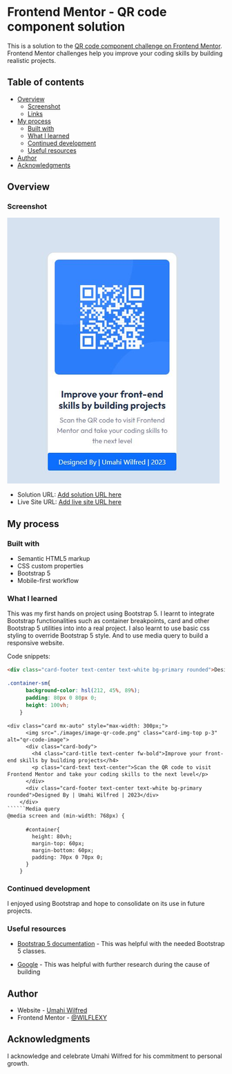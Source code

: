 # Frontend Mentor - QR code component solution

This is a solution to the [QR code component challenge on Frontend Mentor](https://www.frontendmentor.io/challenges/qr-code-component-iux_sIO_H). Frontend Mentor challenges help you improve your coding skills by building realistic projects. 

## Table of contents

- [Overview](#Overview)
  - [Screenshot](#Screenshot)
  - [Links](#Links)
- [My process](#My-process)
  - [Built with](#Built-with)
  - [What I learned](#What-i-learned)
  - [Continued development](#Continued-development)
  - [Useful resources](#Useful-resources)
- [Author](#Author)
- [Acknowledgments](#Acknowledgments)


## Overview

### Screenshot

![](./screenshot.JPG)

- Solution URL: [Add solution URL here](https://your-solution-url.com)
- Live Site URL: [Add live site URL here](https://your-live-site-url.com)

## My process

### Built with

- Semantic HTML5 markup
- CSS custom properties
- Bootstrap 5
- Mobile-first workflow


### What I learned

This was my first hands on project using Bootstrap 5. I learnt to integrate Bootstrap functionalities such as container breakpoints, card and other Bootstrap 5 utilities into into a real project. I also learnt to use basic css styling to override Bootstrap 5 style. And to use media query to build a responsive website.

Code snippets:

```html
<div class="card-footer text-center text-white bg-primary rounded">Designed By | Umahi Wilfred | 2023</div>
```
```css
.container-sm{
      background-color: hsl(212, 45%, 89%);
      padding: 80px 0 80px 0;
      height: 100vh;
    }
```
```Bootstrap 5
<div class="card mx-auto" style="max-width: 300px;">
      <img src="./images/image-qr-code.png" class="card-img-top p-3" alt="qr-code-image">
      <div class="card-body">
        <h4 class="card-title text-center fw-bold">Improve your front-end skills by building projects</h4>
        <p class="card-text text-center">Scan the QR code to visit Frontend Mentor and take your coding skills to the next level</p>
      </div>
      <div class="card-footer text-center text-white bg-primary rounded">Designed By | Umahi Wilfred | 2023</div>
    </div>
``````Media query
@media screen and (min-width: 768px) {

      #container{
        height: 80vh;
        margin-top: 60px;
        margin-bottom: 60px;
        padding: 70px 0 70px 0;
      }
    }
```

### Continued development

I enjoyed using Bootstrap and hope to consolidate on its use in future projects.

### Useful resources

- [Bootstrap 5 documentation](https://getbootstrap.com/docs/5.0/) - This was helpful with the needed Bootstrap 5 classes.

- [Google](https://www.google.com) - This was helpful with further research during the cause of building


## Author

- Website - [Umahi Wilfred](https://github.com/WILFLEXY)
- Frontend Mentor - [@WILFLEXY](https://www.frontendmentor.io/profile/WILFLEXY)


## Acknowledgments

I acknowledge and celebrate Umahi Wilfred for his commitment to personal growth.